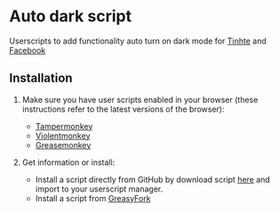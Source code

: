 # Auto dark script

Userscripts to add functionality auto turn on dark mode for [Tinhte](https://tinhte.vn/) and [Facebook](https://www.facebook.com/)

## Installation
1. Make sure you have user scripts enabled in your browser (these instructions refer to the latest versions of the browser):

	* [Tampermonkey](https://www.tampermonkey.net/)
	* [Violentmonkey](https://violentmonkey.github.io/get-it/)
	* [Greasemonkey](https://addons.mozilla.org/firefox/addon/greasemonkey/)

2. Get information or install:
	* Install a script directly from GitHub by download script [here](https://github.com/gh-sondh/auto-dark-mode-script) and import to your userscript manager.
	* Install a script from [GreasyFork](https://greasyfork.org/)